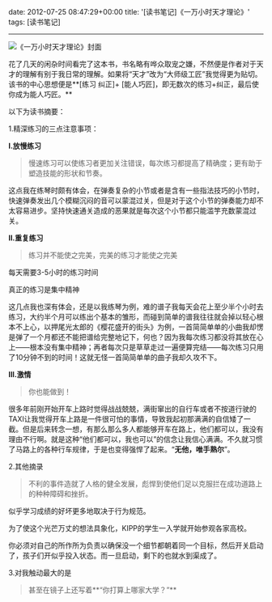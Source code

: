 
date: 2012-07-25 08:47:29+00:00
title: '[读书笔记]《一万小时天才理论》'
tags: [读书笔记]

---

![《一万小时天才理论》封面](http://img1.douban.com/lpic/s4595192.jpg)

花了几天的闲杂时间看完了这本书，书名略有哗众取宠之嫌，不然便是作者对于天才的理解有别于我日常的理解。如果将“天才”改为“大师级工匠”我觉得更为贴切。该书的中心思想便是**[练习 纠正]+ [能人巧匠]，即无数次的练习+纠正，最后使你成为能人巧匠。**

以下为读书摘要：

1.精深练习的三点注意事项：

**I.放慢练习**


> 慢速练习可以使练习者更加关注错误，每次练习都提高了精确度；更有助于塑造技能的形状和节奏。


这点我在练琴时颇有体会，在弹奏复杂的小节或者是含有一些指法技巧的小节时，快速弹奏发出几个模糊沉闷的音可以蒙混过关，但是对于这个小节的弹奏能力却不太容易进步。坚持快速通关造成的恶果就是每次这个小节都只能滥竽充数蒙混过关。

<!--more-->

**II.重复练习**


> 练习并不能使之完美，完美的练习才能使之完美

每天需要3-5小时的练习时间

真正的练习是集中精神


这几点我也深有体会，还是以我练琴为例，难的谱子我每天会花上至少半个小时去练习，大约半个月可以练出个基本的雏形，而碰到简单的谱我往往就会掉以轻心根本不上心，以押尾光太郎的《樱花盛开的街头》为例，一首简简单单的小曲我却愣是弹了一个月都还不能把谱给完整地记下，何也？因为我每次练习都没将其放在心上——根本没有集中精神；再者每次只是草草走过一遍便算完结——每次练习只用了10分钟不到的时间！这就无怪一首简简单单的曲子我却久攻不下。

**III.激情**


> 你也能做到！


很多年前刚开始开车上路时觉得战战兢兢，满街窜出的自行车或者不按道行驶的TAXI让我觉得开车上路是一件很可怕的事情，导致我起初那满满的自信矮了一截。但是后来转念一想，有那么那么多人都能够开车在路上，他们都可以，我没有理由不行啊。就是这种“他们都可以，我也可以”的信念让我信心满满。不久就习惯了马路上的各种行车规律，于是也变得强悍了起来。“**无他，唯手熟尔**”。



2.其他摘录


> 不利的事件造就了人格的健全发展，彪悍到使他们足以克服拦在成功道路上的种种障碍和挫折。

似乎学习成绩的好坏更多地取决于行为规范。

为了使这个光芒万丈的想法具象化，KIPP的学生一入学就开始参观各家高校。

你必须对自己的所作所为负责以确保没一个细节都朝着同一个目标，然后开关启动了，孩子们开似乎投入状态。而一旦启动，剩下的也就水到渠成了。


3.对我触动最大的是


> 甚至在镜子上还写着**“你打算上哪家大学？”**
